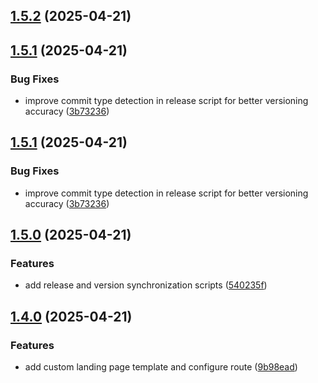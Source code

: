 ## [1.5.2](https://github.com/panteLx/easynews-plus-plus/compare/v1.5.1...v1.5.2) (2025-04-21)
## [1.5.1](https://github.com/panteLx/easynews-plus-plus/compare/v1.5.0...v1.5.1) (2025-04-21)

### Bug Fixes

* improve commit type detection in release script for better versioning accuracy ([3b73236](https://github.com/panteLx/easynews-plus-plus/commit/3b7323658a9711cada05856952d5ca7c205e0d09))
## [1.5.1](https://github.com/panteLx/easynews-plus-plus/compare/v1.5.0...v1.5.1) (2025-04-21)

### Bug Fixes

- improve commit type detection in release script for better versioning accuracy ([3b73236](https://github.com/panteLx/easynews-plus-plus/commit/3b7323658a9711cada05856952d5ca7c205e0d09))

## [1.5.0](https://github.com/panteLx/easynews-plus-plus/compare/v1.4.0...v1.5.0) (2025-04-21)

### Features

- add release and version synchronization scripts ([540235f](https://github.com/panteLx/easynews-plus-plus/commit/540235f5f172c93a4446952317140766146192b2))

## [1.4.0](https://github.com/panteLx/easynews-plus-plus/compare/v1.3.4...v1.4.0) (2025-04-21)

### Features

- add custom landing page template and configure route ([9b98ead](https://github.com/panteLx/easynews-plus-plus/commit/9b98ead8b7f3dfbaaf06ef30ed78db4b32abd87b))
